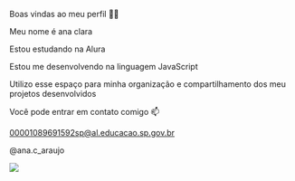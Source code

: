 Boas vindas ao meu perfil 💙💙

Meu nome é ana clara

Estou estudando na Alura

Estou me desenvolvendo na linguagem JavaScript

Utilizo esse espaço para minha organização e compartilhamento dos meu projetos desenvolvidos

Você pode entrar em contato comigo 📫

00001089691592sp@al.educacao.sp.gov.br

@ana.c_araujo


![](https://media1.tenor.com/m/X5HibnNH-ZMAAAAC/ugotit-ohyurrr.gif)
